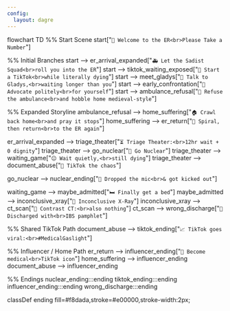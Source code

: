 ```yaml
---
config:
  layout: dagre
---
```

flowchart TD
  %% Start Scene
  start["`🧨 Welcome to the ER<br>Please Take a Number`"]

  %% Initial Branches
  start --> er_arrival_expanded["`🚑 Let the Sadist Squad<br>roll you into the ER`"]
  start --> tiktok_waiting_exposed["`📱 Start a TikTok<br>while literally dying`"]
  start --> meet_gladys["`🧓 Talk to Gladys,<br>waiting longer than you`"]
  start --> early_confrontation["`📢 Advocate politely<br>for yourself`"]
  start --> ambulance_refusal["`🚪 Refuse the ambulance<br>and hobble home medieval-style`"]

  %% Expanded Storyline
  ambulance_refusal --> home_suffering["`🏠 Crawl back home<br>and pray it stops`"]
  home_suffering --> er_return["`🔁 Spiral, then return<br>to the ER again`"]

  er_arrival_expanded --> triage_theater["`⏳ Triage Theater:<br>12hr wait + 0 dignity`"]
  triage_theater --> go_nuclear["`🧨 Go Nuclear`"]
  triage_theater --> waiting_game["`😐 Wait quietly,<br>still dying`"]
  triage_theater --> document_abuse["`📱 TikTok the chaos`"]

  go_nuclear --> nuclear_ending["`🎤 Dropped the mic<br>& got kicked out`"]

  waiting_game --> maybe_admitted["`🛏️ Finally get a bed`"]
  maybe_admitted --> inconclusive_xray["`📸 Inconclusive X-Ray`"]
  inconclusive_xray --> ct_scan["`🧪 Contrast CT:<br>also nothing`"]
  ct_scan --> wrong_discharge["`📝 Discharged with<br>IBS pamphlet`"]

  %% Shared TikTok Path
  document_abuse --> tiktok_ending["`📈 TikTok goes viral:<br>#MedicalGaslight`"]

  %% Influencer / Home Path
  er_return --> influencer_ending["`📸 Become medical<br>TikTok icon`"]
  home_suffering --> influencer_ending
  document_abuse --> influencer_ending

  %% Endings
  nuclear_ending:::ending
  tiktok_ending:::ending
  influencer_ending:::ending
  wrong_discharge:::ending

  classDef ending fill=#f8dada,stroke=#e00000,stroke-width:2px;
